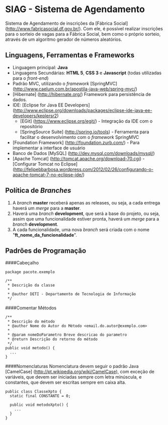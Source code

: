 SIAG - Sistema de Agendamento
=========

Sistema de Agendamento de inscrições da [Fábrica Social] (http://www.fabricasocial.df.gov.br/). Com ele, é possível realizar inscrições para o sorteio de vagas para a Fábrica Social, bem como o próprio sorteio, através de um algoritmo gerador de números aleatórios.

Linguagens, Ferramentas e Frameworks
------
* Linguagem principal: **Java**
* Linguagens Secundárias: **HTML 5**, **CSS 3** e **Javascript** (todas utilizadas para o *front-end*)
* Padrão MVC, utilizando o *framework* [SpringMVC] (http://www.caelum.com.br/apostila-java-web/spring-mvc/)
* [Hibernate] (http://hibernate.org/) Framework para persistência de dados.
* IDE: [Eclipse for Java EE Developers] (http://www.eclipse.org/downloads/packages/eclipse-ide-java-ee-developers/keplersr2)
  * [EGit] (https://www.eclipse.org/egit/) - Integração da IDE com o repositório
  * [SpringSource Suite] (http://spring.io/tools) - Ferramenta para facilitar o desenvolvimento com o *framework* SpringMVC
* [Foundation Framework] (http://foundation.zurb.com/) - Para implementar a interface de usuário
* Banco de Dados [MySQL] (http://dev.mysql.com/downloads/mysql/)
* [Apache Tomcat] (http://tomcat.apache.org/download-70.cgi) - [Configurar Tomcat no Eclipse] (http://felipebbarbosa.wordpress.com/2012/02/26/configurando-o-apache-tomcat-7-no-eclipse-ide/)

Política de *Branches*
-----
1. A *branch* **master** receberá apenas as releases, ou seja, a cada entrega haverá um *merge* para a **master**.
2. Haverá uma *branch* **development**, que será a base do projeto, ou seja, assim que uma funcionalidade estiver pronta, haverá um *merge* para a *branch* **development**.
3. A cada funcionalidade, uma nova *branch* será criada com o nome "**ft_nome_da_funcionalidade**".
  
Padrões de Programação
------------------

####Cabeçalho

    package pacote.exemplo

    /**
     * Descrição da classe
     * 
     * @author DETI - Departamento de Tecnologia de Informação
     */

####Comentar Métodos

    /**
     * Descrição do método
     * @author Nome do Autor do Método <email.do.autor@exemplo.com>
     * 
     * @param nomeDoParametro Breve descricao do parametro
     * @return Descrição do retorno do método
     */
    public void metodo() {
      ...
    }
    
####Nomenclaturas
Nomenclatura devem seguir o padrão Java [CamelCase] (http://pt.wikipedia.org/wiki/CamelCase), com exceção de variáveis, que devem ser iniciadas sempre com letra minúscula, e constantes, que devem ser escritas sempre em caixa alta.

    public class ClasseXpto {
      static final CONSTANTE = 0;
      
      public void metodoXpto() {
        ...
      }
    }
  
